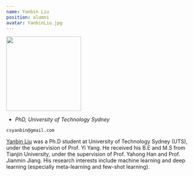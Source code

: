 ```yaml
---
name: Yanbin Liu
position: alumni
avatar: YanbinLiu.jpg
---
```


<img width="200" src="{{site.baseurl}}/images/people/{{page.avatar}}" data-action="zoom">

- _PhD, University of Technology Sydney_<br>
<!--- _Science coach. Collaborator. Transdisciplinary optimist._-->

<i class="fa fa-envelope-o"></i> `csyanbin@gmail.com`

[Yanbin Liu](https://csyanbin.github.io/) was a Ph.D student at University of Technology Sydney (UTS), under the supervision of Prof. Yi Yang. He received his B.E and M.S from Tianjin University, under the supervision of Prof. Yahong Han and Prof. Jianmin Jiang. His research interests include machine learning and deep learning (especially meta-learning and few-shot learning).
